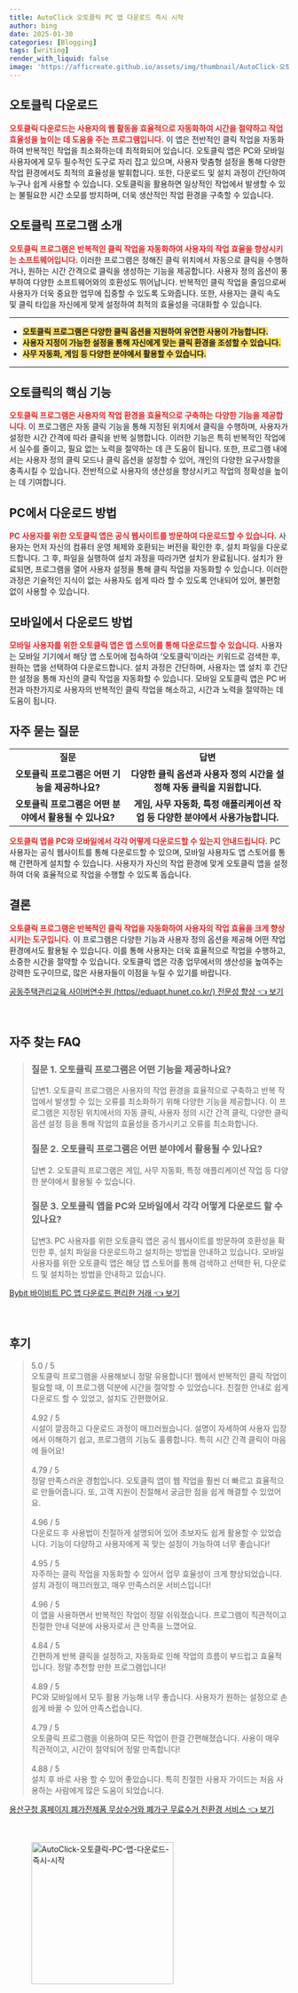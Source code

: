 ```yaml
---
title: AutoClick 오토클릭 PC 앱 다운로드 즉시 시작
author: bing
date: 2025-01-30
categories: [Blogging]
tags: [writing]
render_with_liquid: false
image: 'https://afficreate.github.io/assets/img/thumbnail/AutoClick-오토클릭-PC-앱-다운로드-즉시-시작.webp'
---
```



<h2 id='오토클릭 다운로드'>오토클릭 다운로드</h2>

<p><b><span style="color: #ee2323;">오토클릭 다운로드는 사용자의 웹 활동을 효율적으로 자동화하여 시간을 절약하고 작업 효율성을 높이는 데 도움을 주는 프로그램입니다.</span></b> 이 앱은 전반적인 클릭 작업을 자동화하여 반복적인 작업을 최소화하는데 최적화되어 있습니다. 오토클릭 앱은 PC와 모바일 사용자에게 모두 필수적인 도구로 자리 잡고 있으며, 사용자 맞춤형 설정을 통해 다양한 작업 환경에서도 최적의 효율성을 발휘합니다. 또한, 다운로드 및 설치 과정이 간단하여 누구나 쉽게 사용할 수 있습니다. 오토클릭을 활용하면 일상적인 작업에서 발생할 수 있는 불필요한 시간 소모를 방지하며, 더욱 생산적인 작업 환경을 구축할 수 있습니다.</p>

<h2 id='오토클릭 프로그램 소개'>오토클릭 프로그램 소개</h2>

<p><b><span style="color: #ee2323;">오토클릭 프로그램은 반복적인 클릭 작업을 자동화하여 사용자의 작업 효율을 향상시키는 소프트웨어입니다.</span></b> 이러한 프로그램은 정해진 클릭 위치에서 자동으로 클릭을 수행하거나, 원하는 시간 간격으로 클릭을 생성하는 기능을 제공합니다. 사용자 정의 옵션이 풍부하여 다양한 소프트웨어와의 호환성도 뛰어납니다. 반복적인 클릭 작업을 줄임으로써 사용자가 더욱 중요한 업무에 집중할 수 있도록 도와줍니다. 또한, 사용자는 클릭 속도 및 클릭 타입을 자신에게 맞게 설정하여 최적의 효율성을 극대화할 수 있습니다.</p>

<hr />

<ul>
    <li><b><span style="background-color: #ffe066;">오토클릭 프로그램은 다양한 클릭 옵션을 지원하여 유연한 사용이 가능합니다.</span></b></li>
    <li><b><span style="background-color: #ffe066;">사용자 지정이 가능한 설정을 통해 자신에게 맞는 클릭 환경을 조성할 수 있습니다.</span></b></li>
    <li><b><span style="background-color: #ffe066;">사무 자동화, 게임 등 다양한 분야에서 활용할 수 있습니다.</span></b></li>
</ul>

<hr />

<h2 id='오토클릭의 핵심 기능'>오토클릭의 핵심 기능</h2>

<p><b><span style="color: #ee2323;">오토클릭 프로그램은 사용자의 작업 환경을 효율적으로 구축하는 다양한 기능을 제공합니다.</span></b> 이 프로그램은 자동 클릭 기능을 통해 지정된 위치에서 클릭을 수행하며, 사용자가 설정한 시간 간격에 따라 클릭을 반복 실행합니다. 이러한 기능은 특히 반복적인 작업에서 실수를 줄이고, 필요 없는 노력을 절약하는 데 큰 도움이 됩니다. 또한, 프로그램 내에서는 사용자 정의 클릭 모드나 클릭 옵션을 설정할 수 있어, 개인의 다양한 요구사항을 충족시킬 수 있습니다. 전반적으로 사용자의 생산성을 향상시키고 작업의 정확성을 높이는 데 기여합니다.</p>

<h2 id='PC에서 다운로드 방법'>PC에서 다운로드 방법</h2>

<p><b><span style="color: #ee2323;">PC 사용자를 위한 오토클릭 앱은 공식 웹사이트를 방문하여 다운로드할 수 있습니다.</span></b> 사용자는 먼저 자신의 컴퓨터 운영 체제와 호환되는 버전을 확인한 후, 설치 파일을 다운로드합니다. 그 후, 파일을 실행하여 설치 과정을 따라가면 설치가 완료됩니다. 설치가 완료되면, 프로그램을 열어 사용자 설정을 통해 클릭 작업을 자동화할 수 있습니다. 이러한 과정은 기술적인 지식이 없는 사용자도 쉽게 따라 할 수 있도록 안내되어 있어, 불편함 없이 사용할 수 있습니다.</p>

<h2 id='모바일에서 다운로드 방법'>모바일에서 다운로드 방법</h2>

<p><b><span style="color: #ee2323;">모바일 사용자를 위한 오토클릭 앱은 앱 스토어를 통해 다운로드할 수 있습니다.</span></b> 사용자는 모바일 기기에서 해당 앱 스토어에 접속하여 ‘오토클릭’이라는 키워드로 검색한 후, 원하는 앱을 선택하여 다운로드합니다. 설치 과정은 간단하며, 사용자는 앱 설치 후 간단한 설정을 통해 자신의 클릭 작업을 자동화할 수 있습니다. 모바일 오토클릭 앱은 PC 버전과 마찬가지로 사용자의 반복적인 클릭 작업을 해소하고, 시간과 노력을 절약하는 데 도움이 됩니다.</p>

<h2 id='자주 묻는 질문'>자주 묻는 질문</h2>

<table>
    <tr>
        <td style="text-align: center; height: 17px;"><b>질문</b></td>
        <td style="text-align: center; height: 17px;"><b>답변</b></td>
    </tr>
    <tr>
        <td style="text-align: center; height: 17px;"><b>오토클릭 프로그램은 어떤 기능을 제공하나요?</b></td>
        <td style="text-align: center; height: 17px;"><b>다양한 클릭 옵션과 사용자 정의 시간을 설정해 자동 클릭을 지원합니다.</b></td>
    </tr>
    <tr>
        <td style="text-align: center; height: 17px;"><b>오토클릭 프로그램은 어떤 분야에서 활용될 수 있나요?</b></td>
        <td style="text-align: center; height: 17px;"><b>게임, 사무 자동화, 특정 애플리케이션 작업 등 다양한 분야에서 사용가능합니다.</b></td>
    </tr>
</table>

<p><b><span style="color: #ee2323;">오토클릭 앱을 PC와 모바일에서 각각 어떻게 다운로드할 수 있는지 안내드립니다.</span></b> PC 사용자는 공식 웹사이트를 통해 다운로드할 수 있으며, 모바일 사용자도 앱 스토어를 통해 간편하게 설치할 수 있습니다. 사용자가 자신의 작업 환경에 맞게 오토클릭 앱을 설정하여 더욱 효율적으로 작업을 수행할 수 있도록 돕습니다.</p>

<h2 id='결론'>결론</h2>

<p><b><span style="color: #ee2323;">오토클릭 프로그램은 반복적인 클릭 작업을 자동화하여 사용자의 작업 효율을 크게 향상시키는 도구입니다.</span></b> 이 프로그램은 다양한 기능과 사용자 정의 옵션을 제공해 어떤 작업 환경에서도 활용될 수 있습니다. 이를 통해 사용자는 더욱 효율적으로 작업을 수행하고, 소중한 시간을 절약할 수 있습니다. 오토클릭 앱은 각종 업무에서의 생산성을 높여주는 강력한 도구이므로, 많은 사용자들이 이점을 누릴 수 있기를 바랍니다.</p>


<p><a class="click-button" title="공동주택관리교육 사이버연수원 (https//eduapt.hunet.co.kr/) 전문성 향상" href="https://afficreate.github.io/posts/%EA%B3%B5%EB%8F%99%EC%A3%BC%ED%83%9D%EA%B4%80%EB%A6%AC%EA%B5%90%EC%9C%A1-%EC%82%AC%EC%9D%B4%EB%B2%84%EC%97%B0%EC%88%98%EC%9B%90-(httpseduapt.hunet.co.kr)-%EC%A0%84%EB%AC%B8%EC%84%B1-%ED%96%A5%EC%83%81/" rel="dofollow">공동주택관리교육 사이버연수원 (https//eduapt.hunet.co.kr/) 전문성 향상 👈 보기</a></p><br>
<h2 id='자주_찾는_FAQ'>자주 찾는 FAQ</h2>
<div itemscope="" itemtype="https://schema.org/FAQPage"> 
<blockquote> 
<div itemscope="" itemprop="mainEntity" itemtype="https://schema.org/Question"> 
<h3 itemprop="name">질문 1. 오토클릭 프로그램은 어떤 기능을 제공하나요?</h3> 
<div itemscope="" itemprop="acceptedAnswer" itemtype="https://schema.org/Answer"> 
<span itemprop="text"> 
<p>답변1. 오토클릭 프로그램은 사용자의 작업 환경을 효율적으로 구축하고 반복 작업에서 발생할 수 있는 오류를 최소화하기 위해 다양한 기능을 제공합니다. 이 프로그램은 지정된 위치에서의 자동 클릭, 사용자 정의 시간 간격 클릭, 다양한 클릭 옵션 설정 등을 통해 작업의 효율성을 증가시키고 오류를 최소화합니다.</p> 
</span> 
</div> 
</div> 
<div itemscope="" itemprop="mainEntity" itemtype="https://schema.org/Question"> 
<h3 itemprop="name">질문 2. 오토클릭 프로그램은 어떤 분야에서 활용될 수 있나요?</h3> 
<div itemscope="" itemprop="acceptedAnswer" itemtype="https://schema.org/Answer"> 
<span itemprop="text"> 
<p>답변 2. 오토클릭 프로그램은 게임, 사무 자동화, 특정 애플리케이션 작업 등 다양한 분야에서 활용될 수 있습니다.</p> 
</span> 
</div> 
</div> 
<div itemscope="" itemprop="mainEntity" itemtype="https://schema.org/Question"> 
<h3 itemprop="name">질문 3. 오토클릭 앱을 PC와 모바일에서 각각 어떻게 다운로드 할 수 있나요?</h3> 
<div itemscope="" itemprop="acceptedAnswer" itemtype="https://schema.org/Answer"> 
<span itemprop="text"> 
<p>답변3. PC 사용자를 위한 오토클릭 앱은 공식 웹사이트를 방문하여 호환성을 확인한 후, 설치 파일을 다운로드하고 설치하는 방법을 안내하고 있습니다. 모바일 사용자를 위한 오토클릭 앱은 해당 앱 스토어를 통해 검색하고 선택한 뒤, 다운로드 및 설치하는 방법을 안내하고 있습니다.</p> 
</span> 
</div> 
</div> 
</blockquote> 
</div>
<p><a class="click-button" title="Bybit 바이비트 PC 앱 다운로드 편리한 거래" href="https://afficreate.github.io/posts/Bybit-%EB%B0%94%EC%9D%B4%EB%B9%84%ED%8A%B8-PC-%EC%95%B1-%EB%8B%A4%EC%9A%B4%EB%A1%9C%EB%93%9C-%ED%8E%B8%EB%A6%AC%ED%95%9C-%EA%B1%B0%EB%9E%98/" rel="dofollow">Bybit 바이비트 PC 앱 다운로드 편리한 거래 👈 보기</a></p><br>
<h2 id='후기'>후기</h2>
<div itemscope itemtype="https://schema.org/Product">
  <blockquote>
  <div itemprop="review" itemscope itemtype="https://schema.org/Review">
      <div itemprop="reviewRating" itemscope itemtype="https://schema.org/Rating"> <span itemprop="ratingValue">5.0</span> / <span itemprop="bestRating">5</span> </div>
      <span itemprop="reviewBody">오토클릭 프로그램을 사용해보니 정말 유용합니다! 웹에서 반복적인 클릭 작업이 필요할 때, 이 프로그램 덕분에 시간을 절약할 수 있었습니다. 친절한 안내로 쉽게 다운로드 할 수 있었고, 설치도 간편했어요.</span>
  </div>
  <br>
  <div itemprop="review" itemscope itemtype="https://schema.org/Review">
      <div itemprop="reviewRating" itemscope itemtype="https://schema.org/Rating"> <span itemprop="ratingValue">4.92</span> / <span itemprop="bestRating">5</span> </div>
      <span itemprop="reviewBody">시설이 깔끔하고 다운로드 과정이 매끄러웠습니다. 설명이 자세하여 사용자 입장에서 이해하기 쉽고, 프로그램의 기능도 훌륭합니다. 특히 시간 간격 클릭이 마음에 들어요!</span>
  </div>
  <br>
  <div itemprop="review" itemscope itemtype="https://schema.org/Review">
      <div itemprop="reviewRating" itemscope itemtype="https://schema.org/Rating"> <span itemprop="ratingValue">4.79</span> / <span itemprop="bestRating">5</span> </div>
      <span itemprop="reviewBody">정말 만족스러운 경험입니다. 오토클릭 앱이 웹 작업을 훨씬 더 빠르고 효율적으로 만들어줍니다. 또, 고객 지원이 친절해서 궁금한 점을 쉽게 해결할 수 있었어요.</span>
  </div>
  <br>
  <div itemprop="review" itemscope itemtype="https://schema.org/Review">
      <div itemprop="reviewRating" itemscope itemtype="https://schema.org/Rating"> <span itemprop="ratingValue">4.96</span> / <span itemprop="bestRating">5</span> </div>
      <span itemprop="reviewBody">다운로드 후 사용법이 친절하게 설명되어 있어 초보자도 쉽게 활용할 수 있었습니다. 기능이 다양하고 사용자에게 꼭 맞는 설정이 가능하여 너무 좋습니다!</span>
  </div>
  <br>
  <div itemprop="review" itemscope itemtype="https://schema.org/Review">
      <div itemprop="reviewRating" itemscope itemtype="https://schema.org/Rating"> <span itemprop="ratingValue">4.95</span> / <span itemprop="bestRating">5</span> </div>
      <span itemprop="reviewBody">자주하는 클릭 작업을 자동화할 수 있어서 업무 효율성이 크게 향상되었습니다. 설치 과정이 매끄러웠고, 매우 만족스러운 서비스입니다!</span>
  </div>
  <br>
  <div itemprop="review" itemscope itemtype="https://schema.org/Review">
      <div itemprop="reviewRating" itemscope itemtype="https://schema.org/Rating"> <span itemprop="ratingValue">4.96</span> / <span itemprop="bestRating">5</span> </div>
      <span itemprop="reviewBody">이 앱을 사용하면서 반복적인 작업이 정말 쉬워졌습니다. 프로그램이 직관적이고 친절한 안내 덕분에 사용자로서 큰 만족을 느꼈어요.</span>
  </div>
  <br>
  <div itemprop="review" itemscope itemtype="https://schema.org/Review">
      <div itemprop="reviewRating" itemscope itemtype="https://schema.org/Rating"> <span itemprop="ratingValue">4.84</span> / <span itemprop="bestRating">5</span> </div>
      <span itemprop="reviewBody">간편하게 반복 클릭을 설정하고, 자동화로 인해 작업의 흐름이 부드럽고 효율적입니다. 정말 추천할 만한 프로그램입니다!</span>
  </div>
  <br>
  <div itemprop="review" itemscope itemtype="https://schema.org/Review">
      <div itemprop="reviewRating" itemscope itemtype="https://schema.org/Rating"> <span itemprop="ratingValue">4.89</span> / <span itemprop="bestRating">5</span> </div>
      <span itemprop="reviewBody">PC와 모바일에서 모두 활용 가능해 너무 좋습니다. 사용자가 원하는 설정으로 손쉽게 바꿀 수 있어 만족스럽습니다.</span>
  </div>
  <br>
  <div itemprop="review" itemscope itemtype="https://schema.org/Review">
      <div itemprop="reviewRating" itemscope itemtype="https://schema.org/Rating"> <span itemprop="ratingValue">4.79</span> / <span itemprop="bestRating">5</span> </div>
      <span itemprop="reviewBody">오토클릭 프로그램을 이용하여 모든 작업이 한결 간편해졌습니다. 사용이 매우 직관적이고, 시간이 절약되어 정말 만족합니다!</span>
  </div>
  <br>
  <div itemprop="review" itemscope itemtype="https://schema.org/Review">
      <div itemprop="reviewRating" itemscope itemtype="https://schema.org/Rating"> <span itemprop="ratingValue">4.88</span> / <span itemprop="bestRating">5</span> </div>
      <span itemprop="reviewBody">설치 후 바로 사용 할 수 있어 좋았습니다. 특히 친절한 사용자 가이드는 처음 사용하는 사람에게 많은 도움이 되었습니다.</span>
  </div>
  </blockquote>
</div>
<p><a class="click-button" title="용산구청 홈페이지 폐가전제품 무상수거와 폐가구 무료수거 친환경 서비스" href="https://afficreate.github.io/posts/%EC%9A%A9%EC%82%B0%EA%B5%AC%EC%B2%AD-%ED%99%88%ED%8E%98%EC%9D%B4%EC%A7%80-%ED%8F%90%EA%B0%80%EC%A0%84%EC%A0%9C%ED%92%88-%EB%AC%B4%EC%83%81%EC%88%98%EA%B1%B0%EC%99%80-%ED%8F%90%EA%B0%80%EA%B5%AC-%EB%AC%B4%EB%A3%8C%EC%88%98%EA%B1%B0-%EC%B9%9C%ED%99%98%EA%B2%BD-%EC%84%9C%EB%B9%84%EC%8A%A4/" rel="dofollow">용산구청 홈페이지 폐가전제품 무상수거와 폐가구 무료수거 친환경 서비스 👈 보기</a></p><br>
<figure class="image"><img src="https://afficreate.github.io/assets/img/thumbnail/AutoClick-오토클릭-PC-앱-다운로드-즉시-시작.webp" alt="AutoClick-오토클릭-PC-앱-다운로드-즉시-시작" width="256" height="256"></figure>